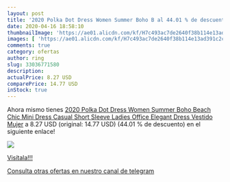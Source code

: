 ```yaml
---
layout: post
title: '2020 Polka Dot Dress Women Summer Boho B al 44.01 % de descuento'
date: 2020-04-16 18:58:10
thumbnailImage: 'https://ae01.alicdn.com/kf/H7c493ac7de2640f38b114e13ad391c2cT/2020-Polka-Dot-Dress-Women-Summer-Boho-Beach-Chic-Mini-Dress-Casual-Short-Sleeve-Ladies-Office.jpg_350x350._SL200_.jpg'
images: [ 'https://ae01.alicdn.com/kf/H7c493ac7de2640f38b114e13ad391c2cT/2020-Polka-Dot-Dress-Women-Summer-Boho-Beach-Chic-Mini-Dress-Casual-Short-Sleeve-Ladies-Office.jpg_350x350._SL200_.jpg' ]
comments: true
category: ofertas
author: ring
slug: 33036771580
description:
actualPrice: 8.27 USD
comparePrice: 14.77 USD
inStock: true
---
```


Ahora mismo tienes [2020 Polka Dot Dress Women Summer Boho Beach Chic Mini Dress Casual Short Sleeve Ladies Office Elegant Dress Vestido Mujer](https://www.amazon.com/dp/33036771580/?tag=redken08-20) a 8.27 USD (original: 14.77 USD) (44.01 %  de descuento) en el siguiente enlace!

[![](https://ae01.alicdn.com/kf/H7c493ac7de2640f38b114e13ad391c2cT/2020-Polka-Dot-Dress-Women-Summer-Boho-Beach-Chic-Mini-Dress-Casual-Short-Sleeve-Ladies-Office.jpg_350x350._SL200_.jpg)](https://www.amazon.com/dp/33036771580/?tag=redken08-20)

[Visítala!!!](https://www.amazon.com/dp/33036771580/?tag=redken08-20)

[Consulta otras ofertas en nuestro canal de telegram](https://t.me/s/ofertas25)
